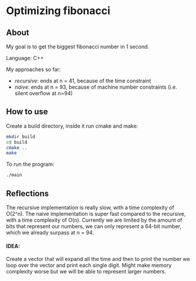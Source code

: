 # Optimizing fibonacci 


## About
My goal is to get the biggest fibonacci number in 1 second.

Language: C++

My approaches so far:
- *recursive*: ends at n = 41, because of the time constraint
- *naive*: ends at n = 93, because of machine number constraints (i.e. silent overflow at n=94)


## How to use
Create a build directory, inside it run cmake and make:
```bash 
mkdir build
cd build
cmake ..
make
```
To run the program:
```bash
./main
```

## Reflections
The recursive implementation is really slow, with a time complexity of O(2^n).
The naive implementation is super fast compared to the recursive, with a time complexity of O(n).
Currently we are limited by the amount of bits that represent our numbers, we can only represent a 64-bit number, which we already surpass at n = 94. 

#### IDEA: 
Create a vector that will expand all the time and then to print the number we loop over the vector and print each single digit. Might make memory complexity worse but we will be able to represent larger numbers.